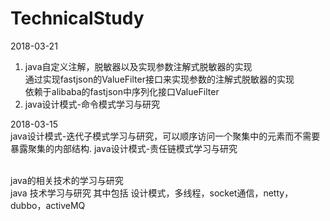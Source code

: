 # TechnicalStudy

2018-03-21<br/>
1. java自定义注解，脱敏器以及实现参数注解式脱敏器的实现<br/>
    通过实现fastjson的ValueFilter接口来实现参数的注解式脱敏器的实现<br/>
    依赖于alibaba的fastjson中序列化接口ValueFilter<br/>
2. java设计模式-命令模式学习与研究


2018-03-15<br/>
java设计模式-迭代子模式学习与研究，可以顺序访问一个聚集中的元素而不需要暴露聚集的内部结构.
java设计模式-责任链模式学习与研究

<br/>
java的相关技术的学习与研究
<br/>
java 技术学习与研究 其中包括 设计模式，多线程，socket通信，netty，dubbo，activeMQ

